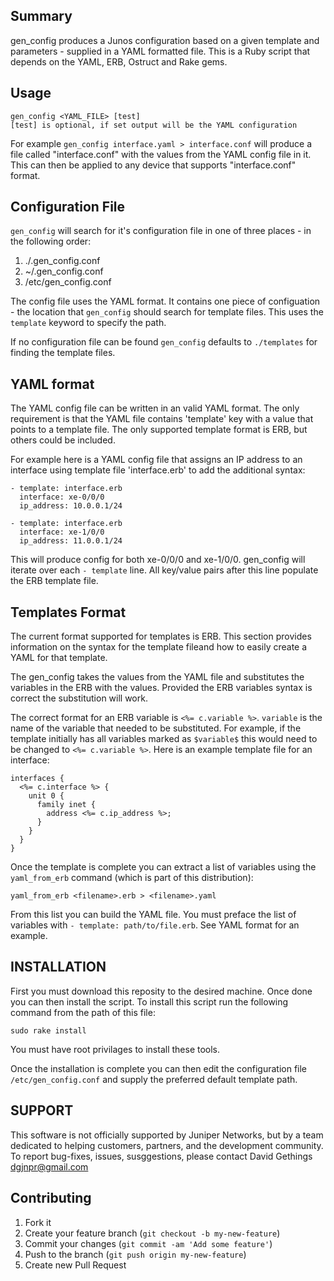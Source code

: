 ## Summary

gen_config produces a Junos configuration based on a given template and parameters - supplied in a YAML formatted file. This is a Ruby script that depends on the YAML, ERB, Ostruct and Rake gems.

## Usage

    gen_config <YAML_FILE> [test]
    [test] is optional, if set output will be the YAML configuration

For example `gen_config interface.yaml > interface.conf` will produce a file called "interface.conf" with the values from the YAML config file in it. This can then be applied to any device that supports "interface.conf" format.

## Configuration File

`gen_config` will search for it's configuration file in one of three places - in the following order:

1. ./.gen_config.conf
2. ~/.gen_config.conf
3. /etc/gen_config.conf

The config file uses the YAML format. It contains one piece of configuation - the location that `gen_config` should search for template files. This uses the `template` keyword to specify the path.

If no configuration file can be found `gen_config` defaults to `./templates` for finding the template files.

## YAML format

The YAML config file can be written in an valid YAML format. The only requirement is that the YAML file contains 'template' key with a value that points to a template file. The only supported template format is ERB, but others could be included.

For example here is a YAML config file that assigns an IP address to an interface using template file 'interface.erb' to add the additional syntax:

    - template: interface.erb
      interface: xe-0/0/0
      ip_address: 10.0.0.1/24

    - template: interface.erb
      interface: xe-1/0/0
      ip_address: 11.0.0.1/24

This will produce config for both xe-0/0/0 and xe-1/0/0. gen_config will iterate over each `- template` line. All key/value pairs after this line populate the ERB template file.

## Templates Format

The current format supported for templates is ERB. This section provides information on the syntax for the template fileand how to easily create a YAML for that template.

The gen_config takes the values from the YAML file and substitutes the variables in the ERB with the values. Provided the ERB variables syntax is correct the substitution will work.

The correct format for an ERB variable is `<%= c.variable %>`. `variable` is the name of the variable that needed to be substituted. For example, if the template initially has all variables marked as `$variable$` this would need to be changed to `<%= c.variable %>`. Here is an example template file for an interface:

    interfaces {
      <%= c.interface %> {
        unit 0 {
          family inet {
            address <%= c.ip_address %>;
          }
        }
      }
    }

Once the template is complete you can extract a list of variables using the `yaml_from_erb` command (which is part of this distribution):

    yaml_from_erb <filename>.erb > <filename>.yaml

From this list you can build the YAML file. You must preface the list of variables with `- template: path/to/file.erb`. See YAML format for an example.

## INSTALLATION

First you must download this reposity to the desired machine. Once done you can then install the script. To install this script run the following command from the path of this file:

    sudo rake install

You must have root privilages to install these tools.

Once the installation is complete you can then edit the configuration file `/etc/gen_config.conf` and supply the preferred default template path.

## SUPPORT

This software is not officially supported by Juniper Networks, but by a team dedicated to helping customers, partners, and the development community.  To report bug-fixes, issues, susggestions, please contact David Gethings <dgjnpr@gmail.com>

## Contributing

1. Fork it
2. Create your feature branch (`git checkout -b my-new-feature`)
3. Commit your changes (`git commit -am 'Add some feature'`)
4. Push to the branch (`git push origin my-new-feature`)
5. Create new Pull Request